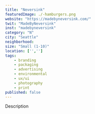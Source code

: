 ```yaml
---
title: "Neversink"
featuredImage: ./-hamburgers.png
website: "https://madebyneversink.com/"
twit: "MadeByNeversink"
inst: "madebyneversink"
category: "N"
city: "Seattle"
neighborhood:
size: "Small (1-10)"
location: ['','']
tags:
    - branding
    - packaging
    - advertising
    - environmental
    - ux/ui
    - photography
    - print
published: false
---
```


Description

